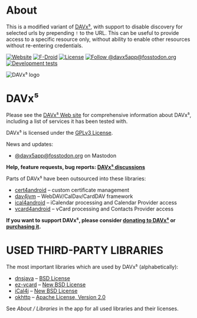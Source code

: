 # About
This is a modified variant of [DAVx⁵](https://github.com/bitfireAT/davx5-ose), with support to disable discovery for
selected urls by prepending `!` to the URL. This can be useful to provide access to a specific resource only, without
ability to enable other resources without re-entering credentials.


[![Website](https://img.shields.io/website?style=flat-square&up_color=%237cb342&url=https%3A%2F%2Fwww.davx5.com)](https://www.davx5.com/)
[![F-Droid](https://img.shields.io/f-droid/v/at.bitfire.davdroid?style=flat-square)](https://f-droid.org/packages/at.bitfire.davdroid/)
[![License](https://img.shields.io/github/license/bitfireAT/davx5-ose?style=flat-square)](https://github.com/bitfireAT/davx5-ose/blob/main/LICENSE)
[![Follow @davx5app@fosstodon.org](https://img.shields.io/mastodon/follow/109598783742737223?domain=https%3A%2F%2Ffosstodon.org&style=flat-square)](https://fosstodon.org/@davx5app)
[![Development tests](https://github.com/bitfireAT/davx5-ose/actions/workflows/test-dev.yml/badge.svg)](https://github.com/bitfireAT/davx5-ose/actions/workflows/test-dev.yml)

![DAVx⁵ logo](app/src/main/res/mipmap-xxxhdpi/ic_launcher.png)


DAVx⁵
========

Please see the [DAVx⁵ Web site](https://www.davx5.com) for
comprehensive information about DAVx⁵, including a list of services it has been tested with.

DAVx⁵ is licensed under the [GPLv3 License](LICENSE).

News and updates: 

* [@davx5app@fosstodon.org](https://fosstodon.org/@davx5app) on Mastodon

**Help, feature requests, bug reports: [DAVx⁵ discussions](https://github.com/bitfireAT/davx5-ose/discussions)**

Parts of DAVx⁵ have been outsourced into these libraries:

* [cert4android](https://github.com/bitfireAT/cert4android) – custom certificate management
* [dav4jvm](https://github.com/bitfireAT/dav4jvm) – WebDAV/CalDav/CardDAV framework
* [ical4android](https://github.com/bitfireAT/ical4android) – iCalendar processing and Calendar Provider access
* [vcard4android](https://github.com/bitfireAT/vcard4android) – vCard processing and Contacts Provider access

**If you want to support DAVx⁵, please consider [donating to DAVx⁵](https://www.davx5.com/donate)
or [purchasing it](https://www.davx5.com/download).**


USED THIRD-PARTY LIBRARIES
==========================

The most important libraries which are used by DAVx⁵ (alphabetically):

* [dnsjava](https://github.com/dnsjava/dnsjava) – [BSD License](https://github.com/dnsjava/dnsjava/blob/master/LICENSE)
* [ez-vcard](https://github.com/mangstadt/ez-vcard) – [New BSD License](https://github.com/mangstadt/ez-vcard/blob/master/LICENSE)
* [iCal4j](https://github.com/ical4j/ical4j) – [New BSD License](https://github.com/ical4j/ical4j/blob/develop/LICENSE.txt)
* [okhttp](https://square.github.io/okhttp) – [Apache License, Version 2.0](https://square.github.io/okhttp/#license)

See _About / Libraries_ in the app for all used libraries and their licenses.
